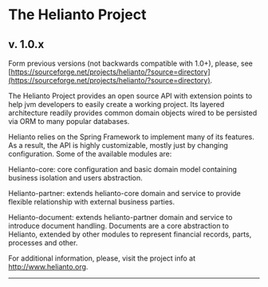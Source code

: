 The Helianto Project
======

v. 1.0.x
---
Form previous versions (not backwards compatible with 1.0+), please, see [https://sourceforge.net/projects/helianto/?source=directory](https://sourceforge.net/projects/helianto/?source=directory).

The Helianto Project provides an open source API with extension points to help jvm developers to easily 
create a working project. Its layered architecture readily provides common domain objects wired to be 
persisted via ORM to many popular databases.

Helianto relies on the Spring Framework to implement many of its features. As a result, the API 
is highly customizable, mostly just by changing configuration. Some of the available modules are:

Helianto-core: core configuration and basic domain model containing business isolation and users abstraction.

Helianto-partner: extends helianto-core domain and service to provide flexible relationship with external 
business parties.

Helianto-document: extends helianto-partner domain and service to introduce document handling. Documents are a core 
abstraction to Helianto, extended by other modules to represent financial records, parts, processes and other. 

For additional information, please, visit the project info at http://www.helianto.org. 

-------------------------------------------------------------------------------
